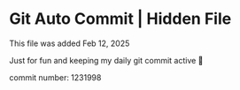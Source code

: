 # Git Auto Commit | Hidden File

This file was added Feb 12, 2025

Just for fun and keeping my daily git commit active 🤪

commit number: 1231998
